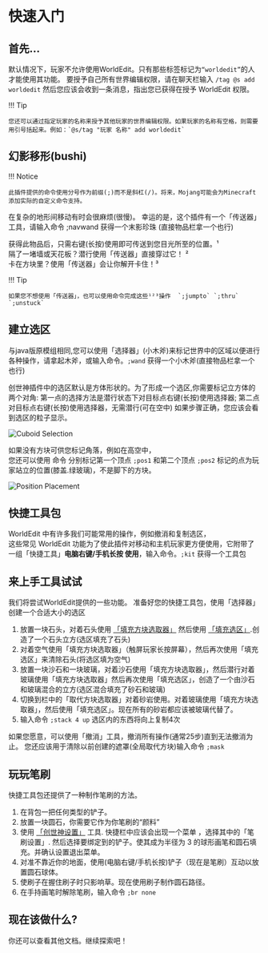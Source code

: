 # 快速入门

## 首先...

默认情况下，玩家不允许使用WorldEdit。只有那些标签标记为`“worldedit”`的人才能使用其功能。
要授予自己所有世界编辑权限，请在聊天栏输入 `/tag @s add worldedit`
然后您应该会收到一条消息，指出您已获得在授予 WorldEdit 权限。

!!! Tip

    您还可以通过指定玩家的名称来授予其他玩家的世界编辑权限。如果玩家的名称有空格，则需要用引号括起来。例如：`@s/tag "玩家 名称" add worldedit`

## 幻影移形(bushi)

!!! Notice

    此插件提供的命令使用分号作为前缀(;)而不是斜杠(/)。将来，Mojang可能会为Minecraft添加实际的自定义命令支持。
    
在复杂的地形间移动有时会很麻烦(很慢)。 幸运的是，这个插件有一个「传送器」工具，请输入命令 ;navwand 获得一个末影珍珠 (直接物品栏拿一个也行)

获得此物品后，只需右键(长按)使用即可传送到您目光所至的位置。¹  
隔了一堵墙或天花板？潜行使用「传送器」直接穿过它！ ²  
卡在方块里？使用「传送器」会让你解开卡住！³  

!!! Tip

    如果您不想使用「传送器」，也可以使用命令完成这些¹²³操作  `;jumpto` `;thru` `;unstuck`

## 建立选区

与java版原模组相同,您可以使用「选择器」(小木斧)来标记世界中的区域以便进行各种操作，请拿起木斧，或输入命令。`;wand` 获得一个小木斧(直接物品栏拿一个也行)

创世神插件中的选区默认是方体形状的。为了形成一个选区,你需要标记立方体的两个对角:
第一点的选择方法是潜行状态下对目标点右键(长按)使用选择器;
第二点对目标点右键(长按)使用选择器，无需潜行(可在空中)
如果步骤正确，您应该会看到选区的粒子显示。

![Cuboid Selection](img/cuboid_selection.jpg)

如果没有方块可供您标记角落，例如在高空中，  
您还可以使用 命令 分别标记第一个顶点 `;pos1` 和第二个顶点 `;pos2` 标记的点为玩家站立的位置(膝盖.绿玻璃)，不是脚下的方块。

![Position Placement](img/pos_placement.jpg)

## 快捷工具包

WorldEdit 中有许多我们可能常用的操作，例如撤消和复制选区，  
这些常见 WorldEdit 功能为了使此插件对移动和主机玩家更方便使用，它附带了一组「快捷工具」**电脑右键/手机长按 使用**，输入命令。`;kit` 获得一个工具包

## 来上手工具试试

我们将尝试WorldEdit提供的一些功能。
准备好您的快捷工具包，使用「选择器」创建一个合适大小的选区

1. 放置一块石头，对着石头使用 [「填充方块选取器」](usage/kit#pattern_picker) 然后使用 [「填充选区」](usage/kit#selection_fill).创造了一个石头立方(选区填充了石头)
2. 对着空气使用「填充方块选取器」（触屏玩家长按屏幕），然后再次使用「填充选区」来清除石头(将选区填为空气)
3. 放置一块沙石和一块玻璃，对着沙石使用「填充方块选取器」，然后潜行对着玻璃使用「填充方块选取器」然后再次使用「填充选区」，创造了一个由沙石和玻璃混合的立方(选区混合填充了砂石和玻璃)
4. 切换到栏中的「取代方块选取器」对着砂岩使用。对着玻璃使用「填充方块选取器」，然后使用「填充选区」。现在所有的砂岩都应该被玻璃代替了。
5. 输入命令 `;stack 4 up` 选区内的东西将向上复制4次
 
如果您愿意，可以使用「撤消」工具，撤消所有操作(通常25步)直到无法撤消为止。
您还应该用于清除以前创建的遮罩(全局取代方块)输入命令 `;mask`

## 玩玩笔刷

快捷工具包还提供了一种制作笔刷的方法。

1. 在背包一把任何类型的铲子。
2. 放置一块圆石，你需要它作为你笔刷的“颜料”
3. 使用 [「创世神设置」](usage/kit#config) 工具. 快捷栏中应该会出现一个菜单 ，选择其中的「笔刷设置」. 然后选择要绑定到的铲子。使其成为半径为 3 的球形画笔和圆石填充。并确认设置退出菜单。
4. 对准不靠近你的地面，使用(电脑右键/手机长按)铲子（现在是笔刷）互动以放置圆石球体。
5. 使刷子在握住刷子时只影响草。现在使用刷子制作圆石路径。
6. 在手持画笔时解除笔刷，输入命令 `;br none`

## 现在该做什么?

你还可以查看其他文档。继续探索吧！
